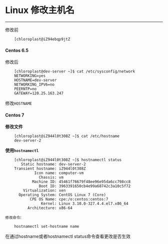 # Linux 修改主机名

---
		
修改前

		[chloroplast@iZ94ebqp9jtZ

#### Centos 6.5
		
修改后		
		
		[chloroplast@dev-server ~]$ cat /etc/sysconfig/network
		NETWORKING=yes
		HOSTNAME=dev-server
		NETWORKING_IPV6=no
		PEERNTP=no
		GATEWAY=120.25.163.247
		
修改`HOSTNAME`


#### Centos 7

**修改文件**

		[chloroplast@iZ944l0t308Z ~]$ cat /etc/hostname
		dev-server-2
		
**使用`hostnamectl`**

		[chloroplast@iZ944l0t308Z ~]$ hostnamectl status
		   Static hostname: dev-server-2
		Transient hostname: iZ944l0t308Z
		         Icon name: computer-vm
		           Chassis: vm
		        Machine ID: 45461f76679f48ee96e95da6cc798cc8
		           Boot ID: 3963391650cb4e99a68742c3a10c5f72
		    Virtualization: xen
		  Operating System: CentOS Linux 7 (Core)
		       CPE OS Name: cpe:/o:centos:centos:7
		            Kernel: Linux 3.10.0-327.4.4.el7.x86_64
		      Architecture: x86-64
		      
`修改命令`:

		hostnamectl set-hostname name
		
在通过hostname或者hostnamectl status命令查看更改是否生效